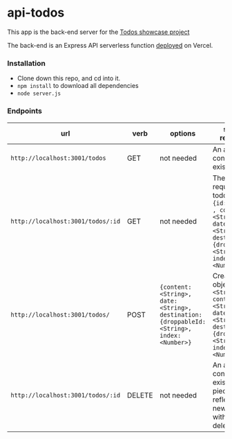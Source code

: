 # api-todos

This app is the back-end server for the [Todos showcase project](https://todos-tau-nine.vercel.app/)

The back-end is an Express API serverless function [deployed](https://api-todos.vercel.app/todos/) on Vercel. 

### Installation
- Clone down this repo, and cd into it.
- `npm install` to download all dependencies
- `node server.js`


### Endpoints

| url | verb | options | sample response |
| ----|------|---------|---------------- |
| `http://localhost:3001/todos` | GET | not needed | An array containing all existing todos |
| `http://localhost:3001/todos/:id` | GET | not needed | The requested todo object: `{id: <String> , content: <String>,  date: <String>, destination: {droppableId: <String>, index: <Number>}` |
| `http://localhost:3001/todos/` | POST | `{content: <String>,  date: <String>, destination: {droppableId: <String>, index: <Number>}` | Created object: `{id: <String> , content: <String>,  date: <String>, destination: {droppableId: <String>, index: <Number>}` |
| `http://localhost:3001/todos/:id` | DELETE | not needed |  An array containing all existing art pieces reflecting the new data without the deleted piece |
